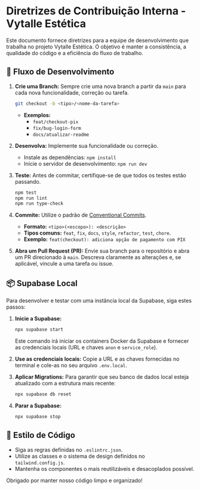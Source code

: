 # Diretrizes de Contribuição Interna - Vytalle Estética

Este documento fornece diretrizes para a equipe de desenvolvimento que trabalha no projeto Vytalle Estética. O objetivo é manter a consistência, a qualidade do código e a eficiência do fluxo de trabalho.

## 🚀 Fluxo de Desenvolvimento

1.  **Crie uma Branch:** Sempre crie uma nova branch a partir da `main` para cada nova funcionalidade, correção ou tarefa.
    ```bash
    git checkout -b <tipo>/<nome-da-tarefa>
    ```
    -   **Exemplos:**
        -   `feat/checkout-pix`
        -   `fix/bug-login-form`
        -   `docs/atualizar-readme`

2.  **Desenvolva:** Implemente sua funcionalidade ou correção.
    -   Instale as dependências: `npm install`
    -   Inicie o servidor de desenvolvimento: `npm run dev`

3.  **Teste:** Antes de commitar, certifique-se de que todos os testes estão passando.
    ```bash
    npm test
    npm run lint
    npm run type-check
    ```

4.  **Commite:** Utilize o padrão de [Conventional Commits](https://www.conventionalcommits.org/en/v1.0.0/).
    -   **Formato:** `<tipo>(<escopo>): <descrição>`
    -   **Tipos comuns:** `feat`, `fix`, `docs`, `style`, `refactor`, `test`, `chore`.
    -   **Exemplo:** `feat(checkout): adiciona opção de pagamento com PIX`

5.  **Abra um Pull Request (PR):** Envie sua branch para o repositório e abra um PR direcionado à `main`. Descreva claramente as alterações e, se aplicável, vincule a uma tarefa ou issue.

## 📦 Supabase Local

Para desenvolver e testar com uma instância local da Supabase, siga estes passos:

1.  **Inicie a Supabase:**
    ```bash
    npx supabase start
    ```
    Este comando irá iniciar os containers Docker da Supabase e fornecer as credenciais locais (URL e chaves `anon` e `service_role`).

2.  **Use as credenciais locais:** Copie a URL e as chaves fornecidas no terminal e cole-as no seu arquivo `.env.local`.

3.  **Aplicar Migrations:** Para garantir que seu banco de dados local esteja atualizado com a estrutura mais recente:
    ```bash
    npx supabase db reset
    ```

4.  **Parar a Supabase:**
    ```bash
    npx supabase stop
    ```

## 🎨 Estilo de Código

-   Siga as regras definidas no `.eslintrc.json`.
-   Utilize as classes e o sistema de design definidos no `tailwind.config.js`.
-   Mantenha os componentes o mais reutilizáveis e desacoplados possível.

Obrigado por manter nosso código limpo e organizado! 